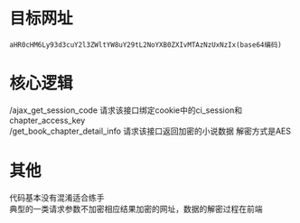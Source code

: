 # 目标网址

```
aHR0cHM6Ly93d3cuY2l3ZWltYW8uY29tL2NoYXB0ZXIvMTAzNzUxNzIx(base64编码)
```

# 核心逻辑
/ajax_get_session_code 请求该接口绑定cookie中的ci_session和chapter_access_key  
/get_book_chapter_detail_info 请求该接口返回加密的小说数据
    解密方式是AES


# 其他
代码基本没有混淆适合练手  
典型的一类请求参数不加密相应结果加密的网址，数据的解密过程在前端

